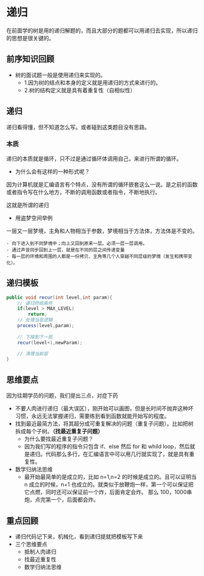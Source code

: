# 递归

在前面学的树是用的递归解题的，而且大部分的题都可以用递归去实现，所以递归的思想是很关键的。

## 前序知识回顾

- 树的面试题一般是使用递归来实现的。
    - 1.因为树的结点和本身的定义就是用递归的方式来进行的。
    - 2.树的结构定义就是具有着重复性（自相似性）
    
## 递归

递归看得懂，但不知道怎么写。或者碰到这类题目没有思路。

### 本质

递归的本质就是循环，只不过是通过循环体调用自己，来进行所谓的循环。

- 为什么会有这样的一种形式呢？

因为计算机就是汇编语言有个特点，没有所谓的循环嵌套这么一说。是之前的函数或者指令写在什么地方，不断的调用函数或者指令，不断地执行。

这就是所谓的递归

- 用盗梦空间举例

一层又一层梦境，主角和人物相当于参数，梦境相当于方法体，方法体是不变的。

    - 向下进入到不同梦境中；向上又回到原来一层。必须一层一层调用。
    - 通过声音同步回到上一层，就是在不同的层之间传递变量
    - 每一层的环境和周围的人都是一份拷贝、主角等几个人穿越不同层级的梦境（发生和携带变化）。
    
## 递归模板

```java
public void recur(int level,int param){
    // 递归终结条件
    if(level > MAX_LEVEL)
        return;
    // 处理当层逻辑
    process(level,param);
    
    // 下探到下一层
    recur(level+1,newParam);

    // 清理当前层 
}
```

## 思维要点
因为往期学员的问题，我们提出三点，对症下药
- 不要人肉进行递归（最大误区），刚开始可以画图，但是长时间不抛弃这种坏习惯，永远无法掌握递归，需要练到看到函数就能开始写的程度。
- 找到最近最简方法，将其超分成可重复解决的问题（重复子问题）。比如把树拆成每个子树。**（找最近重复子问题）**
    - 为什么要找最近重复子问题？
    - 因为我们写的程序的指令只包含 if、else 然后 for 和 whild loop，然后就是递归。代码那么多行，在汇编语言中可以用几行就实现了，就是具有重复性。
- 数学归纳法思维
    - 最开始最简单的是成立的，比如 n=1,n=2 的时候是成立的。且可以证明当 n 成立的时候，n+1 也成立的。就类似于放鞭炮一样，第一个可以保证把它点燃，同时还可以保证前一个炸，后面肯定会炸。
     那么 100，1000串炮，点完第一个，后面都会炸。
     
 ## 重点回顾
 - 递归代码记下来，机械化，看到递归提就把模板写下来
 - 三个思维要点 
    - 抵制人肉递归
    - 找最近重复性
    - 数学归纳法思维